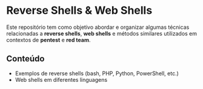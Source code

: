 # Reverse Shells & Web Shells

Este repositório tem como objetivo abordar e organizar algumas técnicas relacionadas a **reverse shells**, **web shells** e métodos similares utilizados em contextos de **pentest** e **red team**.

## Conteúdo

- Exemplos de reverse shells (bash, PHP, Python, PowerShell, etc.)
- Web shells em diferentes linguagens
